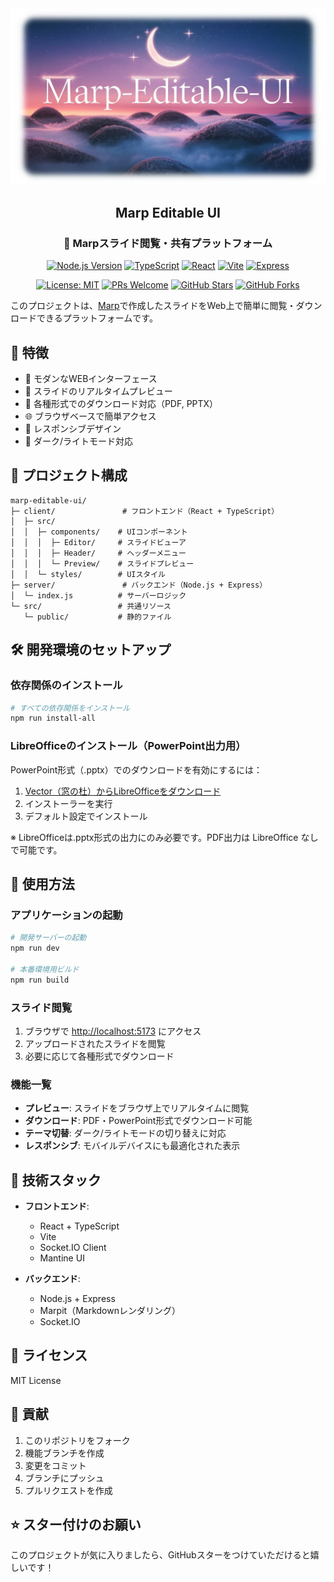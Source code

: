 <div align="center">
  <img src="assets/header.png" alt="Marp Editable Slides">

  ## Marp Editable UI

  ### 🎯 Marpスライド閲覧・共有プラットフォーム

  [![Node.js Version](https://img.shields.io/badge/Node.js-20.x-339933?logo=node.js&logoColor=white)](https://nodejs.org/)
  [![TypeScript](https://img.shields.io/badge/TypeScript-5.6-3178C6?logo=typescript&logoColor=white)](https://www.typescriptlang.org/)
  [![React](https://img.shields.io/badge/React-18.3-61DAFB?logo=react&logoColor=black)](https://reactjs.org/)
  [![Vite](https://img.shields.io/badge/Vite-6.0-646CFF?logo=vite&logoColor=white)](https://vitejs.dev/)
  [![Express](https://img.shields.io/badge/Express-4.18-000000?logo=express&logoColor=white)](https://expressjs.com/)

  [![License: MIT](https://img.shields.io/badge/License-MIT-yellow.svg)](https://opensource.org/licenses/MIT)
  [![PRs Welcome](https://img.shields.io/badge/PRs-welcome-brightgreen.svg?style=flat)](http://makeapullrequest.com)
  [![GitHub Stars](https://img.shields.io/github/stars/Sunwood-ai-labs/marp-editable-ui.svg?style=social&label=Star)][repo]
  [![GitHub Forks](https://img.shields.io/github/forks/Sunwood-ai-labs/marp-editable-ui.svg?style=social&label=Fork)][repo]

  [repo]: https://github.com/Sunwood-ai-labs/marp-editable-ui
</div>

このプロジェクトは、[Marp](https://marp.app/)で作成したスライドをWeb上で簡単に閲覧・ダウンロードできるプラットフォームです。

## 🚀 特徴

- 📱 モダンなWEBインターフェース
- 🔄 スライドのリアルタイムプレビュー
- 💾 各種形式でのダウンロード対応（PDF, PPTX）
- 🌐 ブラウザベースで簡単アクセス
- 🎨 レスポンシブデザイン
- 🌙 ダーク/ライトモード対応

## 📁 プロジェクト構成

```plaintext
marp-editable-ui/
├─ client/               # フロントエンド（React + TypeScript）
│  ├─ src/
│  │  ├─ components/    # UIコンポーネント
│  │  │  ├─ Editor/     # スライドビューア
│  │  │  ├─ Header/     # ヘッダーメニュー
│  │  │  └─ Preview/    # スライドプレビュー
│  │  └─ styles/        # UIスタイル
├─ server/               # バックエンド（Node.js + Express）
│  └─ index.js          # サーバーロジック
└─ src/                 # 共通リソース
   └─ public/           # 静的ファイル
```

## 🛠️ 開発環境のセットアップ

### 依存関係のインストール

```bash
# すべての依存関係をインストール
npm run install-all
```

### LibreOfficeのインストール（PowerPoint出力用）

PowerPoint形式（.pptx）でのダウンロードを有効にするには：

1. [Vector（窓の杜）からLibreOfficeをダウンロード](https://forest.watch.impress.co.jp/library/software/libreoffice/)
2. インストーラーを実行
3. デフォルト設定でインストール

※ LibreOfficeは.pptx形式の出力にのみ必要です。PDF出力は LibreOffice なしで可能です。

## 💫 使用方法

### アプリケーションの起動

```bash
# 開発サーバーの起動
npm run dev

# 本番環境用ビルド
npm run build
```

### スライド閲覧

1. ブラウザで [http://localhost:5173](http://localhost:5173) にアクセス
2. アップロードされたスライドを閲覧
3. 必要に応じて各種形式でダウンロード

### 機能一覧

- **プレビュー**: スライドをブラウザ上でリアルタイムに閲覧
- **ダウンロード**: PDF・PowerPoint形式でダウンロード可能
- **テーマ切替**: ダーク/ライトモードの切り替えに対応
- **レスポンシブ**: モバイルデバイスにも最適化された表示

## 🔧 技術スタック

- **フロントエンド**:
  - React + TypeScript
  - Vite
  - Socket.IO Client
  - Mantine UI

- **バックエンド**:
  - Node.js + Express
  - Marpit（Markdownレンダリング）
  - Socket.IO

## 📄 ライセンス

MIT License

## 🤝 貢献

1. このリポジトリをフォーク
2. 機能ブランチを作成
3. 変更をコミット
4. ブランチにプッシュ
5. プルリクエストを作成

## ⭐ スター付けのお願い

このプロジェクトが気に入りましたら、GitHubスターをつけていただけると嬉しいです！
